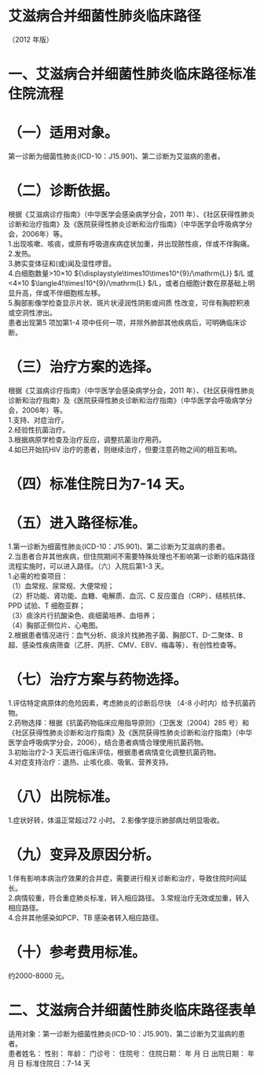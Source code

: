 # 艾滋病合并细菌性肺炎临床路径  
（2012 年版）  
# 一、艾滋病合并细菌性肺炎临床路径标准住院流程  
# （一）适用对象。  
第一诊断为细菌性肺炎(ICD-10：J15.901)、第二诊断为艾滋病的患者。  
# （二）诊断依据。  
根据《艾滋病诊疗指南》（中华医学会感染病学分会，2011 年）、《社区获得性肺炎诊断和治疗指南》及《医院获得性肺炎诊断和治疗指南》（中华医学会呼吸病学分会，2006年）等。  
1.出现咳嗽、咳痰，或原有呼吸道疾病症状加重，并出现脓性痰，伴或不伴胸痛。  
2.发热。  
3.肺实变体征和(或)闻及湿性啰音。  
4.白细胞数量>10×10 ${\displaystyle\times10\times10^{9}/\mathrm{L}} $/L 或<4×10 $\langle4\!\times\!10^{9}/\mathrm{L} $/L，或者白细胞计数在原基础上明显升高，伴或不伴细胞核左移。  
5.胸部影像学检查显示片状、斑片状浸润性阴影或间质 性改变，可伴有胸腔积液或空洞性渗出。  
患者出现第5 项加第1-4 项中任何一项，并除外肺部其他疾病后，可明确临床诊断。  
# （三）治疗方案的选择。  
根据《艾滋病诊疗指南》（中华医学会感染病学分会，2011 年）、《社区获得性肺炎诊断和治疗指南》及《医院获得性肺炎诊断和治疗指南》（中华医学会呼吸病学分会，2006年）等。  
1.支持、对症治疗。  
2.经验性抗菌治疗。  
3.根据病原学检查及治疗反应，调整抗菌治疗用药。  
4.如已开始抗HIV 治疗的患者，则继续治疗，但要注意药物之间的相互影响。  
# （四）标准住院日为7-14 天。  
# （五）进入路径标准。  
1.第一诊断为细菌性肺炎(ICD-10：J15.901)、第二诊断为艾滋病的患者。  
2.当患者合并其他疾病，但住院期间不需要特殊处理也不影响第一诊断的临床路径流程实施时，可以进入路径。（六）入院后第1-3 天。  
1.必需的检查项目：  
（1）血常规、尿常规、大便常规；  
（2）肝功能、肾功能、血糖、电解质、血沉、C 反应蛋白（CRP）、结核抗体、PPD 试验、T 细胞亚群；  
（3）痰涂片行抗酸染色、痰细菌培养、血培养；  
（4）胸部正侧位片、心电图。  
2.根据患者情况进行：血气分析、痰涂片找肺孢子菌、胸部CT、D-二聚体、B 超、感染性疾病筛查（乙肝、丙肝、CMV、EBV、梅毒等）、有创性检查等。  
# （七）治疗方案与药物选择。  
1.评估特定病原体的危险因素，考虑肺炎的诊断后尽快 （4-8 小时内）给予抗菌药物。  
2.药物选择：根据《抗菌药物临床应用指导原则》（卫医发〔2004〕285 号）和《社区获得性肺炎诊断和治疗指南》及《医院获得性肺炎诊断和治疗指南》（中华医学会呼吸病学分会，2006），结合患者病情合理使用抗菌药物。  
3.初始治疗2-3 天后进行临床评估，根据患者病情变化调整抗菌药物。  
4.对症支持治疗：退热、止咳化痰、吸氧、营养支持。  
# （八）出院标准。  
1.症状好转，体温正常超过72 小时。 2.影像学提示肺部病灶明显吸收。  
# （九）变异及原因分析。  
1.伴有影响本病治疗效果的合并症，需要进行相关诊断和治疗，导致住院时间延长。  
2.病情较重，符合重症肺炎标准，转入相应路径。 3.常规治疗无效或加重，转入相应路径。  
4.合并其他感染如PCP、TB 感染者转入相应路径。  
# （十）参考费用标准。  
约2000-8000 元。  
# 二、艾滋病合并细菌性肺炎临床路径表单  
适用对象：第一诊断为细菌性肺炎(ICD-10：J15.901)、第二诊断为艾滋病的患者。  
患者姓名：           性别：    年龄：    门诊号：       住院号：       住院日期：   年  月  日 出院日期：   年  月   日  标准住院日：7-14 天  
